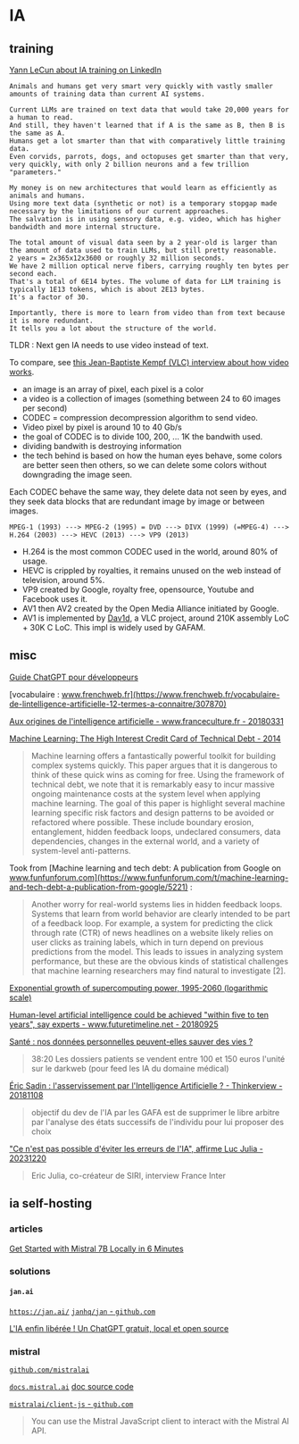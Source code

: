 # IA

## training

[Yann LeCun about IA training on LinkedIn](https://www.linkedin.com/feed/update/urn:li:activity:7133567569684238336/)

```text
Animals and humans get very smart very quickly with vastly smaller amounts of training data than current AI systems.

Current LLMs are trained on text data that would take 20,000 years for a human to read.
And still, they haven't learned that if A is the same as B, then B is the same as A.
Humans get a lot smarter than that with comparatively little training data.
Even corvids, parrots, dogs, and octopuses get smarter than that very, very quickly, with only 2 billion neurons and a few trillion "parameters."

My money is on new architectures that would learn as efficiently as animals and humans.
Using more text data (synthetic or not) is a temporary stopgap made necessary by the limitations of our current approaches.
The salvation is in using sensory data, e.g. video, which has higher bandwidth and more internal structure.

The total amount of visual data seen by a 2 year-old is larger than the amount of data used to train LLMs, but still pretty reasonable.
2 years = 2x365x12x3600 or roughly 32 million seconds.
We have 2 million optical nerve fibers, carrying roughly ten bytes per second each.
That's a total of 6E14 bytes. The volume of data for LLM training is typically 1E13 tokens, which is about 2E13 bytes.
It's a factor of 30.

Importantly, there is more to learn from video than from text because it is more redundant.
It tells you a lot about the structure of the world.
```

TLDR : Next gen IA needs to use video instead of text.

To compare, see [this Jean-Baptiste Kempf (VLC) interview about how video works](https://www.youtube.com/watch?v=Kv4FzAdxclA).

- an image is an array of pixel, each pixel is a color
- a video is a collection of images (something between 24 to 60 images per second)
- CODEC = compression decompression algorithm to send video.
- Video pixel by pixel is around 10 to 40 Gb/s
- the goal of CODEC is to divide 100, 200, ... 1K the bandwith used.
- dividing bandwith is destroying information
- the tech behind is based on how the human eyes behave, some colors are better seen then others, so we can delete some colors without downgrading the image seen.

Each CODEC behave the same way, they delete data not seen by eyes, and they seek data blocks that are redundant image by image or between images.

```text
MPEG-1 (1993) ---> MPEG-2 (1995) = DVD ---> DIVX (1999) (=MPEG-4) ---> H.264 (2003) ---> HEVC (2013) ---> VP9 (2013)
```

- H.264 is the most common CODEC used in the world, around 80% of usage.
- HEVC is crippled by royalties, it remains unused on the web instead of television, around 5%.
- VP9 created by Google, royalty free, opensource, Youtube and Facebook uses it.
- AV1 then AV2 created by the Open Media Alliance initiated by Google.
- AV1 is implemented by [Dav1d](https://github.com/videolan/dav1d), a VLC project, around 210K assembly LoC + 30K C LoC. This impl is widely used by GAFAM.

## misc

[Guide ChatGPT pour développeurs](https://gen-ai.fr/outils/generation-code/chatgpt-pour-developpeurs/)

[vocabulaire : www.frenchweb.fr](https://www.frenchweb.fr/vocabulaire-de-lintelligence-artificielle-12-termes-a-connaitre/307870)

[Aux origines de l'intelligence artificielle - www.franceculture.fr - 20180331](https://www.franceculture.fr/numerique/aux-origines-de-lintelligence-artificielle)

[Machine Learning: The High Interest Credit Card of Technical Debt - 2014](https://ai.google/research/pubs/pub43146)

> Machine learning offers a fantastically powerful toolkit for building complex systems quickly. This paper argues that it is dangerous to think of these quick wins as coming for free. Using the framework of technical debt, we note that it is remarkably easy to incur massive ongoing maintenance costs at the system level when applying machine learning. The goal of this paper is highlight several machine learning specific risk factors and design patterns to be avoided or refactored where possible. These include boundary erosion, entanglement, hidden feedback loops, undeclared consumers, data dependencies, changes in the external world, and a variety of system-level anti-patterns.

Took from [Machine learning and tech debt: A publication from Google on www.funfunforum.com](https://www.funfunforum.com/t/machine-learning-and-tech-debt-a-publication-from-google/5221) :

> Another worry for real-world systems lies in hidden feedback loops. Systems that learn from world behavior are clearly intended to be part of a feedback loop. For example, a system for predicting the click through rate (CTR) of news headlines on a website likely relies on user clicks as training labels, which in turn depend on previous predictions from the model. This leads to issues in analyzing system performance, but these are the obvious kinds of statistical challenges that machine learning researchers may find natural to investigate [2].

[Exponential growth of supercomputing power, 1995-2060 (logarithmic scale)](https://www.futuretimeline.net/21stcentury/images/future-timeline-technology-singularity.jpg)

[Human-level artificial intelligence could be achieved "within five to ten years", say experts - www.futuretimeline.net - 20180925](https://www.futuretimeline.net/blog/2018/09/25.htm)

[Santé : nos données personnelles peuvent-elles sauver des vies ?](https://www.franceculture.fr/emissions/dimanche-et-apres/sante-nos-donnees-personnelles-peuvent-elles-sauver-des-vies)

> 38:20 Les dossiers patients se vendent entre 100 et 150 euros l'unité sur le darkweb (pour feed les IA du domaine médical)

[Éric Sadin : l'asservissement par l'Intelligence Artificielle ? - Thinkerview - 20181108](https://www.youtube.com/watch?v=VzeOnBRzDik)

> objectif du dev de l'IA par les GAFA est de supprimer le libre arbitre par l'analyse des états successifs de l'individu pour lui proposer des choix

["Ce n'est pas possible d'éviter les erreurs de l'IA", affirme Luc Julia - 20231220](https://www.youtube.com/watch?v=3GGEKRS4KMo)

> Eric Julia, co-créateur de SIRI, interview France Inter

## ia self-hosting

### articles

[Get Started with Mistral 7B Locally in 6 Minutes](https://www.youtube.com/watch?v=5mmjig68d40)

### solutions

#### `jan.ai`

[`https://jan.ai/`](https://jan.ai/) [`janhq/jan` - `github.com`](https://github.com/janhq/jan)

[L'IA enfin libérée ! Un ChatGPT gratuit, local et open source](https://www.youtube.com/watch?v=iVYP2lyreAA)

### mistral

[`github.com/mistralai`](https://github.com/mistralai)

[`docs.mistral.ai`](https://docs.mistral.ai/) [doc source code](https://github.com/mistralai/platform-docs-public)

[`mistralai/client-js` - `github.com`](https://github.com/mistralai/client-js)

> You can use the Mistral JavaScript client to interact with the Mistral AI API.
